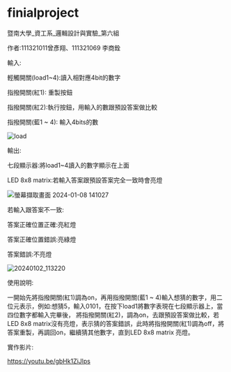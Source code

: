 # finialproject

暨南大學_資工系_邏輯設計與實驗_第六組

作者:111321011曾彥翔、111321069 李商銓

輸入:

輕觸開關(load1~4):讀入相對應4bit的數字

指撥開關(紅1): 重製按鈕

指撥開關(紅2):執行按鈕，用輸入的數跟預設答案做比較

指撥開關(藍1 ~ 4): 輸入4bits的數

![load](https://github.com/Tommy20040226/finialproject/assets/134697393/d0964b2e-4ca0-43e4-9254-89056acfe9dd)

輸出:

七段顯示器:將load1~4讀入的數字顯示在上面

LED 8x8 matrix:若輸入答案跟預設答案完全一致時會亮燈

![螢幕擷取畫面 2024-01-08 141027](https://github.com/Tommy20040226/finialproject/assets/134697393/0c6c2a1a-3fbc-4b38-bd87-ba3f85f6dada)

若輸入跟答案不一致:

答案正確位置正確:亮紅燈

答案正確位置錯誤:亮綠燈

答案錯誤:不亮燈

![20240102_113220](https://github.com/Tommy20040226/finialproject/assets/134697393/ddf3c871-8e8b-43f1-8b75-c8312b1264d1)

使用說明:

一開始先將指撥開關(紅1)調為on，再用指撥開關(藍1 ~ 4)輸入想猜的數字，用二位元表示，例如:想猜5，輸入0101，在按下load1將數字表現在七段顯示器上，當四位數字都輸入完畢後，
將指撥開關(紅2)，調為on，去跟預設答案做比較，若LED 8x8 matrix沒有亮燈，表示猜的答案錯誤，此時將指撥開關(紅1)調為off，將答案重製，再調回on，繼續猜其他數字，直到LED 8x8 matrix
亮燈。

實作影片:

https://youtu.be/gbHk1ZiJlps
